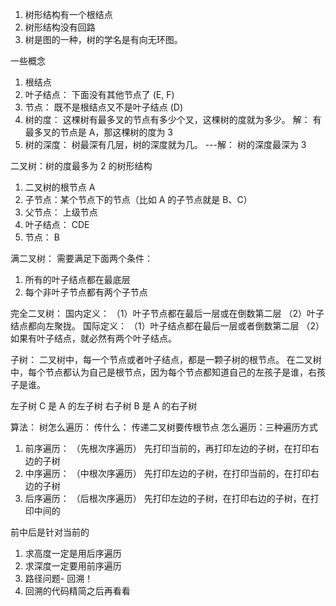 1. 树形结构有一个根结点
2. 树形结构没有回路
3. 树是图的一种，树的学名是有向无环图。

一些概念

1. 根结点
2. 叶子结点： 下面没有其他节点了 (E, F)
3. 节点： 既不是根结点又不是叶子结点 (D)
4. 树的度： 这棵树有最多叉的节点有多少个叉，这棵树的度就为多少。
   解： 有最多叉的节点是 A，那这棵树的度为 3
5. 树的深度： 树最深有几层，树的深度就为几。
---解： 树的深度最深为 3
<!--
     A
   / | \
   B C  D
       / \
      E   F
-->

二叉树：树的度最多为 2 的树形结构

<!--
    A
   / \
  C   B
     / \
    D   E
-->

1. 二叉树的根节点 A
2. 子节点：某个节点下的节点（比如 A 的子节点就是 B、C）
3. 父节点： 上级节点
4. 叶子结点： CDE
5. 节点： B

满二叉树：
需要满足下面两个条件：

1. 所有的叶子结点都在最底层
2. 每个非叶子节点都有两个子节点

完全二叉树：
国内定义：
（1）叶子节点都在最后一层或在倒数第二层
（2）叶子结点都向左聚拢。
国际定义：
（1）叶子结点都在最后一层或者倒数第二层
（2）如果有叶子结点，就必然有两个叶子结点。

子树： 二叉树中，每一个节点或者叶子结点，都是一颗子树的根节点。
在二叉树中，每个节点都认为自己是根节点，因为每个节点都知道自己的左孩子是谁，右孩子是谁。

<!--
     A
   /    \
  C      B
 / \    / \
D   E  F  G
-->

左子树 C 是 A 的左子树
右子树 B 是 A 的右子树

算法：
树怎么遍历：
传什么： 传递二叉树要传根节点
怎么遍历：三种遍历方式

1. 前序遍历： （先根次序遍历）
   先打印当前的，再打印左边的子树，在打印右边的子树
2. 中序遍历： （中根次序遍历）
   先打印左边的子树，在打印当前的，在打印右边的子树
3. 后序遍历： （后根次序遍历）
   先打印左边的子树，在打印右边的子树，在打印中间的

前中后是针对当前的

1. 求高度一定是用后序遍历
2. 求深度一定要用前序遍历
3. 路径问题- 回溯！
4. 回溯的代码精简之后再看看
